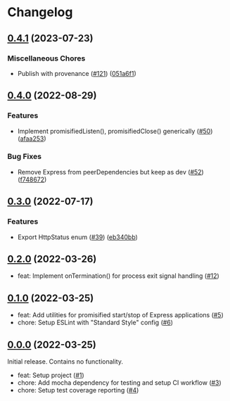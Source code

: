 # Changelog

## [0.4.1](https://github.com/meyfa/omniwheel/compare/v0.4.0...v0.4.1) (2023-07-23)


### Miscellaneous Chores

* Publish with provenance ([#121](https://github.com/meyfa/omniwheel/issues/121)) ([051a6f1](https://github.com/meyfa/omniwheel/commit/051a6f1bd7ed378602eb1c0a279b55d992dc8ab7))

## [0.4.0](https://github.com/meyfa/omniwheel/compare/v0.3.0...v0.4.0) (2022-08-29)


### Features

* Implement promisifiedListen(), promisifiedClose() generically ([#50](https://github.com/meyfa/omniwheel/issues/50)) ([afaa253](https://github.com/meyfa/omniwheel/commit/afaa253ad81c97660ecffb2f3f7557ae5150d555))


### Bug Fixes

* Remove Express from peerDependencies but keep as dev ([#52](https://github.com/meyfa/omniwheel/issues/52)) ([f748672](https://github.com/meyfa/omniwheel/commit/f7486726df958d48a5222c33ac9028f864162329))

## [0.3.0](https://github.com/meyfa/omniwheel/compare/v0.2.0...v0.3.0) (2022-07-17)


### Features

* Export HttpStatus enum ([#39](https://github.com/meyfa/omniwheel/issues/39)) ([eb340bb](https://github.com/meyfa/omniwheel/commit/eb340bb4c0577a0a9163eb37ced58eefdaf83616))

## [0.2.0](https://github.com/meyfa/omniwheel/compare/v0.1.0...v0.2.0) (2022-03-26)

* feat: Implement onTermination() for process exit signal handling ([#12](https://github.com/meyfa/omniwheel/pull/12))


## [0.1.0](https://github.com/meyfa/omniwheel/compare/v0.0.0...v0.1.0) (2022-03-25)

* feat: Add utilities for promisified start/stop of Express applications ([#5](https://github.com/meyfa/omniwheel/pull/5))
* chore: Setup ESLint with "Standard Style" config ([#6](https://github.com/meyfa/omniwheel/pull/6))


## [0.0.0](https://github.com/meyfa/omniwheel/compare/3d81bedbfce92f98db668973a26db7f9f8630e86...v0.0.0) (2022-03-25)

Initial release. Contains no functionality.

* feat: Setup project ([#1](https://github.com/meyfa/omniwheel/pull/1))
* chore: Add mocha dependency for testing and setup CI workflow ([#3](https://github.com/meyfa/omniwheel/pull/3))
* chore: Setup test coverage reporting ([#4](https://github.com/meyfa/omniwheel/pull/4))

